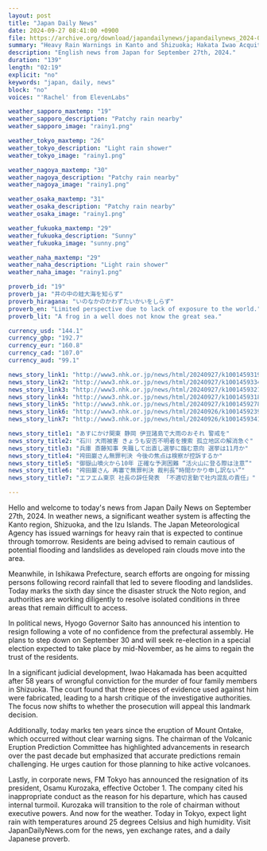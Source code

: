 ```yaml
---
layout: post
title: "Japan Daily News"
date: 2024-09-27 08:41:00 +0900
file: https://archive.org/download/japandailynews/japandailynews_2024-09-27.mp3
summary: "Heavy Rain Warnings in Kanto and Shizuoka; Hakata Iwao Acquitted After 58 Years, & more…"
description: "English news from Japan for September 27th, 2024."
duration: "139"
length: "02:19"
explicit: "no"
keywords: "japan, daily, news"
block: "no"
voices: "'Rachel' from ElevenLabs"

weather_sapporo_maxtemp: "19"
weather_sapporo_description: "Patchy rain nearby"
weather_sapporo_image: "rainy1.png"

weather_tokyo_maxtemp: "26"
weather_tokyo_description: "Light rain shower"
weather_tokyo_image: "rainy1.png"

weather_nagoya_maxtemp: "30"
weather_nagoya_description: "Patchy rain nearby"
weather_nagoya_image: "rainy1.png"

weather_osaka_maxtemp: "31"
weather_osaka_description: "Patchy rain nearby"
weather_osaka_image: "rainy1.png"

weather_fukuoka_maxtemp: "29"
weather_fukuoka_description: "Sunny"
weather_fukuoka_image: "sunny.png"

weather_naha_maxtemp: "29"
weather_naha_description: "Light rain shower"
weather_naha_image: "rainy1.png"

proverb_id: "19"
proverb_ja: "井の中の蛙大海を知らず"
proverb_hiragana: "いのなかのかわずたいかいをしらず"
proverb_en: "Limited perspective due to lack of exposure to the world."
proverb_lit: "A frog in a well does not know the great sea."

currency_usd: "144.1"
currency_gbp: "192.7"
currency_eur: "160.8"
currency_cad: "107.0"
currency_aud: "99.1"

news_story_link1: "http://www3.nhk.or.jp/news/html/20240927/k10014593191000.html"
news_story_link2: "http://www3.nhk.or.jp/news/html/20240927/k10014593341000.html"
news_story_link3: "http://www3.nhk.or.jp/news/html/20240927/k10014593211000.html"
news_story_link4: "http://www3.nhk.or.jp/news/html/20240927/k10014593181000.html"
news_story_link5: "http://www3.nhk.or.jp/news/html/20240927/k10014592781000.html"
news_story_link6: "http://www3.nhk.or.jp/news/html/20240926/k10014592391000.html"
news_story_link7: "http://www3.nhk.or.jp/news/html/20240926/k10014593411000.html"

news_story_title1: "あすにかけ関東 静岡 伊豆諸島で大雨のおそれ 警戒を"
news_story_title2: "石川 大雨被害 きょうも安否不明者を捜索 孤立地区の解消急ぐ"
news_story_title3: "兵庫 斎藤知事 失職して出直し選挙に臨む意向 選挙は11月か"
news_story_title4: "袴田巌さん無罪判決 今後の焦点は検察が控訴するか"
news_story_title5: "御嶽山噴火から10年 正確な予測困難 “活火山に登る際は注意”"
news_story_title6: "袴田巌さん 再審で無罪判決 裁判長“時間かかり申し訳ない”"
news_story_title7: "エフエム東京 社長の辞任発表 「不適切言動で社内混乱の責任」"

---
```


Hello and welcome to today's news from Japan Daily News on September 27th, 2024. In weather news, a significant weather system is affecting the Kanto region, Shizuoka, and the Izu Islands. The Japan Meteorological Agency has issued warnings for heavy rain that is expected to continue through tomorrow. Residents are being advised to remain cautious of potential flooding and landslides as developed rain clouds move into the area.

Meanwhile, in Ishikawa Prefecture, search efforts are ongoing for missing persons following record rainfall that led to severe flooding and landslides. Today marks the sixth day since the disaster struck the Noto region, and authorities are working diligently to resolve isolated conditions in three areas that remain difficult to access.

In political news, Hyogo Governor Saito has announced his intention to resign following a vote of no confidence from the prefectural assembly. He plans to step down on September 30 and will seek re-election in a special election expected to take place by mid-November, as he aims to regain the trust of the residents.

In a significant judicial development, Iwao Hakamada has been acquitted after 58 years of wrongful conviction for the murder of four family members in Shizuoka. The court found that three pieces of evidence used against him were fabricated, leading to a harsh critique of the investigative authorities. The focus now shifts to whether the prosecution will appeal this landmark decision.

Additionally, today marks ten years since the eruption of Mount Ontake, which occurred without clear warning signs. The chairman of the Volcanic Eruption Prediction Committee has highlighted advancements in research over the past decade but emphasized that accurate predictions remain challenging. He urges caution for those planning to hike active volcanoes.

Lastly, in corporate news, FM Tokyo has announced the resignation of its president, Osamu Kurozaka, effective October 1. The company cited his inappropriate conduct as the reason for his departure, which has caused internal turmoil. Kurozaka will transition to the role of chairman without executive powers. And now for the weather. Today in Tokyo, expect light rain with temperatures around 25 degrees Celsius and high humidity.  Visit JapanDailyNews.com for the news, yen exchange rates, and a daily Japanese proverb.

